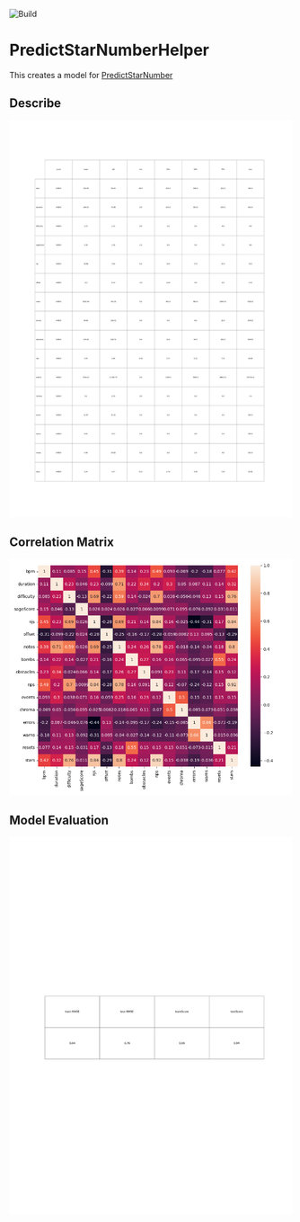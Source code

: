 ![Build](https://github.com/rakkyo150/PredictStarNumberHelper/actions/workflows/main.yml/badge.svg)

# PredictStarNumberHelper
This creates a model for [PredictStarNumber](https://github.com/rakkyo150/PredictStarNumber)

## Describe
![Describe](describe.png)

## Correlation Matrix
![Correlation Matrix](correlation.png)

## Model Evaluation
![Model Evaluation](modelEvaluation.png)
